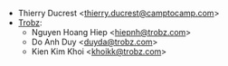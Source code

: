 - Thierry Ducrest \<<thierry.ducrest@camptocamp.com>\>
- [Trobz](https://trobz.com):
  - Nguyen Hoang Hiep \<<hiepnh@trobz.com>\>
  - Do Anh Duy \<<duyda@trobz.com>\>
  - Kien Kim Khoi \<<khoikk@trobz.com>\>
